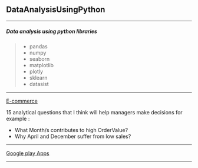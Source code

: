 ## DataAnalysisUsingPython
----------------------------
##### Data analysis using python libraries
> - pandas
> - numpy
> - seaborn
> - matplotlib
> - plotly
> - sklearn
> - datasist
----------------------------
[E-commerce](https://github.com/SamirHendawy/DataAnalysisUsingPython/blob/main/Ecommerce%20Data%20analysis%20.ipynb)

15 analytical questions that I think will help managers make decisions
for example :
- What Month/s contributes to high OrderValue?
- Why April and December suffer from low sales?
----------------------------
[Google play Apps](https://github.com/SamirHendawy/DataAnalysisUsingPython/blob/main/Google%20Play%20Store%20Apps%20S.H.ipynb)

----------------------------
